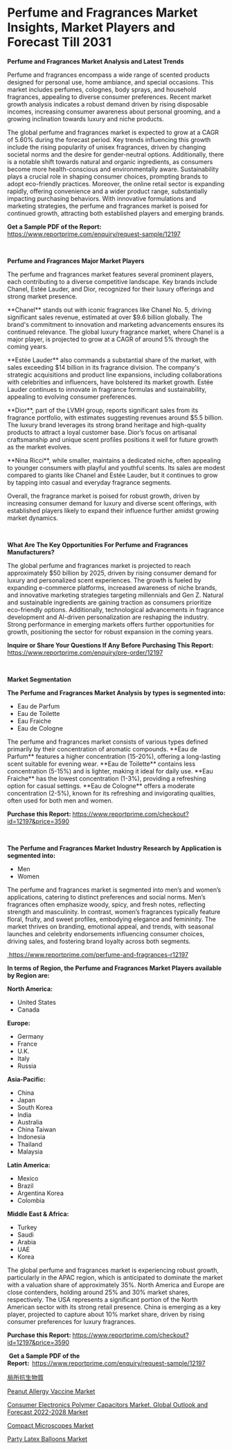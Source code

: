 <p><h1>Perfume and Fragrances Market Insights, Market Players and Forecast Till 2031</h1></p><p><strong>Perfume and Fragrances Market Analysis and Latest Trends</strong></p>
<p><p>Perfume and fragrances encompass a wide range of scented products designed for personal use, home ambiance, and special occasions. This market includes perfumes, colognes, body sprays, and household fragrances, appealing to diverse consumer preferences. Recent market growth analysis indicates a robust demand driven by rising disposable incomes, increasing consumer awareness about personal grooming, and a growing inclination towards luxury and niche products. </p><p>The global perfume and fragrances market is expected to grow at a CAGR of 5.60% during the forecast period. Key trends influencing this growth include the rising popularity of unisex fragrances, driven by changing societal norms and the desire for gender-neutral options. Additionally, there is a notable shift towards natural and organic ingredients, as consumers become more health-conscious and environmentally aware. Sustainability plays a crucial role in shaping consumer choices, prompting brands to adopt eco-friendly practices. Moreover, the online retail sector is expanding rapidly, offering convenience and a wider product range, substantially impacting purchasing behaviors. With innovative formulations and marketing strategies, the perfume and fragrances market is poised for continued growth, attracting both established players and emerging brands.</p></p>
<p><strong>Get a Sample PDF of the Report:&nbsp;</strong> <a href="https://www.reportprime.com/enquiry/request-sample/12197">https://www.reportprime.com/enquiry/request-sample/12197</a></p>
<p>&nbsp;</p>
<p><strong>Perfume and Fragrances Major Market Players</strong></p>
<p><p>The perfume and fragrances market features several prominent players, each contributing to a diverse competitive landscape. Key brands include Chanel, Estée Lauder, and Dior, recognized for their luxury offerings and strong market presence.</p><p>**Chanel** stands out with iconic fragrances like Chanel No. 5, driving significant sales revenue, estimated at over $9.6 billion globally. The brand's commitment to innovation and marketing advancements ensures its continued relevance. The global luxury fragrance market, where Chanel is a major player, is projected to grow at a CAGR of around 5% through the coming years.</p><p>**Estée Lauder** also commands a substantial share of the market, with sales exceeding $14 billion in its fragrance division. The company's strategic acquisitions and product line expansions, including collaborations with celebrities and influencers, have bolstered its market growth. Estée Lauder continues to innovate in fragrance formulas and sustainability, appealing to evolving consumer preferences.</p><p>**Dior**, part of the LVMH group, reports significant sales from its fragrance portfolio, with estimates suggesting revenues around $5.5 billion. The luxury brand leverages its strong brand heritage and high-quality products to attract a loyal customer base. Dior’s focus on artisanal craftsmanship and unique scent profiles positions it well for future growth as the market evolves.</p><p>**Nina Ricci**, while smaller, maintains a dedicated niche, often appealing to younger consumers with playful and youthful scents. Its sales are modest compared to giants like Chanel and Estée Lauder, but it continues to grow by tapping into casual and everyday fragrance segments.</p><p>Overall, the fragrance market is poised for robust growth, driven by increasing consumer demand for luxury and diverse scent offerings, with established players likely to expand their influence further amidst growing market dynamics.</p></p>
<p>&nbsp;</p>
<p><strong>What Are The Key Opportunities For Perfume and Fragrances Manufacturers?</strong></p>
<p><p>The global perfume and fragrances market is projected to reach approximately $50 billion by 2025, driven by rising consumer demand for luxury and personalized scent experiences. The growth is fueled by expanding e-commerce platforms, increased awareness of niche brands, and innovative marketing strategies targeting millennials and Gen Z. Natural and sustainable ingredients are gaining traction as consumers prioritize eco-friendly options. Additionally, technological advancements in fragrance development and AI-driven personalization are reshaping the industry. Strong performance in emerging markets offers further opportunities for growth, positioning the sector for robust expansion in the coming years.</p></p>
<p><strong>Inquire or Share Your Questions If Any Before Purchasing This Report:</strong> <a href="https://www.reportprime.com/enquiry/pre-order/12197">https://www.reportprime.com/enquiry/pre-order/12197</a></p>
<p>&nbsp;</p>
<p><strong>Market Segmentation</strong></p>
<p><strong>The Perfume and Fragrances Market Analysis by types is segmented into:</strong></p>
<p><ul><li>Eau de Parfum</li><li>Eau de Toilette</li><li>Eau Fraiche</li><li>Eau de Cologne</li></ul></p>
<p><p>The perfume and fragrances market consists of various types defined primarily by their concentration of aromatic compounds. **Eau de Parfum** features a higher concentration (15-20%), offering a long-lasting scent suitable for evening wear. **Eau de Toilette** contains less concentration (5-15%) and is lighter, making it ideal for daily use. **Eau Fraiche** has the lowest concentration (1-3%), providing a refreshing option for casual settings. **Eau de Cologne** offers a moderate concentration (2-5%), known for its refreshing and invigorating qualities, often used for both men and women.</p></p>
<p><strong>Purchase this Report:&nbsp;</strong><a href="https://www.reportprime.com/checkout?id=12197&price=3590">https://www.reportprime.com/checkout?id=12197&price=3590</a></p>
<p>&nbsp;</p>
<p><strong>The Perfume and Fragrances Market Industry Research by Application is segmented into:</strong></p>
<p><ul><li>Men</li><li>Women</li></ul></p>
<p><p>The perfume and fragrances market is segmented into men’s and women’s applications, catering to distinct preferences and social norms. Men’s fragrances often emphasize woody, spicy, and fresh notes, reflecting strength and masculinity. In contrast, women’s fragrances typically feature floral, fruity, and sweet profiles, embodying elegance and femininity. The market thrives on branding, emotional appeal, and trends, with seasonal launches and celebrity endorsements influencing consumer choices, driving sales, and fostering brand loyalty across both segments.</p></p>
<p><a href="https://www.reportprime.com/perfume-and-fragrances-r12197">&nbsp;https://www.reportprime.com/perfume-and-fragrances-r12197</a></p>
<p><strong>In terms of Region, the Perfume and Fragrances Market Players available by Region are:</strong></p>
<p>
    <p> <strong> North America: </strong>
        <ul>
            <li>United States</li>
            <li>Canada</li>
        </ul>
        </p> 
    <p> <strong> Europe: </strong>
        <ul>
            <li>Germany</li>
            <li>France</li>
            <li>U.K.</li>
            <li>Italy</li>
            <li>Russia</li>
        </ul>
        </p> 
    <p> <strong> Asia-Pacific: </strong>
        <ul>
            <li>China</li>
            <li>Japan</li>
            <li>South Korea</li>
            <li>India</li>
            <li>Australia</li>
            <li>China Taiwan</li>
            <li>Indonesia</li>
            <li>Thailand</li>
            <li>Malaysia</li>
        </ul>
        </p> 
    <p> <strong> Latin America: </strong>
        <ul>
            <li>Mexico</li>
            <li>Brazil</li>
            <li>Argentina Korea</li>
            <li>Colombia</li>
        </ul>
        </p> 
    <p> <strong> Middle East & Africa: </strong>
        <ul>
            <li>Turkey</li>
            <li>Saudi</li>
            <li>Arabia</li>
            <li>UAE</li>
            <li>Korea</li>
        </ul>
    </p>
    </p>
<p><p>The global perfume and fragrances market is experiencing robust growth, particularly in the APAC region, which is anticipated to dominate the market with a valuation share of approximately 35%. North America and Europe are close contenders, holding around 25% and 30% market shares, respectively. The USA represents a significant portion of the North American sector with its strong retail presence. China is emerging as a key player, projected to capture about 10% market share, driven by rising consumer preferences for luxury fragrances.</p></p>
<p><strong>Purchase this Report: </strong><a href="https://www.reportprime.com/checkout?id=12197&price=3590">https://www.reportprime.com/checkout?id=12197&price=3590</a></p>
<p>&nbsp;<strong>Get a Sample PDF of the Report:&nbsp;&nbsp;</strong><a href="https://www.reportprime.com/enquiry/request-sample/12197">https://www.reportprime.com/enquiry/request-sample/12197</a></p>
<p><strong></strong></p>
<p><p><a href="https://medium.com/@eunawiegad2023/2024%E5%B9%B4%E3%81%8B%E3%82%892031%E5%B9%B4%E3%81%BE%E3%81%A7%E3%81%AE%E6%9C%9F%E9%96%93%E3%81%AE%E3%82%B0%E3%83%AD%E3%83%BC%E3%83%90%E3%83%AB%E5%B1%80%E6%89%80%E6%8A%97%E7%94%9F%E7%89%A9%E8%B3%AA%E5%B8%82%E5%A0%B4%E3%81%AE%E6%A9%9F%E4%BC%9A%E3%81%A8%E4%BA%88%E6%B8%AC-4db723259107">局所抗生物質</a></p><p><a href="https://medium.com/@lindakreitz382024/booming-peanut-allergy-vaccine-market-sector-market-analysis-and-growth-projections-till-2031-eda4fe240ebc">Peanut Allergy Vaccine Market</a></p><p><a href="https://www.linkedin.com/pulse/global-consumer-electronics-polymer-capacitors-market-outlook-xzjmf?trackingId=Y7DfFiC7T6uDdIjTr%2BiRuA%3D%3D">Consumer Electronics Polymer Capacitors Market, Global Outlook and Forecast 2022-2028 Market</a></p><p><a href="https://issuu.com/reportprime-2/docs/compact-microscopes-market-size-203_fe42982cb8e6e6">Compact Microscopes Market</a></p><p><a href="https://github.com/lylyparadise/Market-Research-Report-List-5/blob/main/party-latex-balloons-market.md">Party Latex Balloons Market</a></p></p>